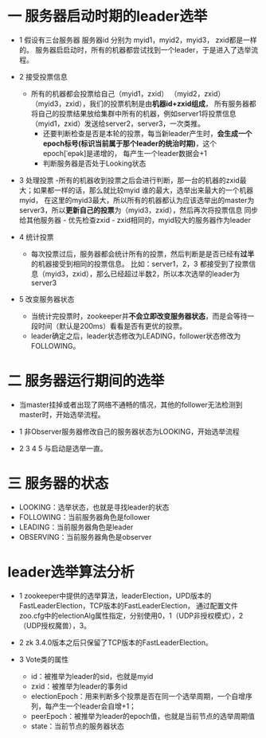 # 一 服务器启动时期的leader选举
- 1 假设有三台服务器  服务器id 分别为 myid1，myid2，myid3， zxid都是一样的。
服务器启启动时，所有的机器都尝试找到一个leader，于是进入了选举流程。
- 2 接受投票信息 
    - 所有的机器都会投票给自己（myid1，zxid） （myid2，zxid） （myid3，zxid），我们的投票机制是由**机器id+zxid组成**，
所有服务器都将自己的投票结果放给集群中所有的机器，例如server1将投票信息（myid1，zxid）发送给server2，server3，一次类推。
        - 还要判断检查是否是本轮的投票，每当新leader产生时，**会生成一个epoch标号(标识当前属于那个leader的统治时期)**，这个epoch[ˈepək]是递增的，
    每产生一个leader数据会+1
        - 判断服务器是否处于Looking状态

- 3 处理投票 
    -所有的机器收到投票之后会进行判断，那一台的机器的zxid最大；如果都一样的话，那么就比较myid 谁的最大，选举出来最大的一个机器myid，
在这里的myid3最大，所以所有的机器都认为应该选举出的master为server3，所以**更新自己的投票**为（myid3，zxid），然后再次将投票信息
同步给其他服务器
        - 优先检查zxid
        - zxid相同的，myid较大的服务器作为leader

- 4 统计投票
    - 每次投票过后，服务器都会统计所有的投票，然后判断是是否已经有**过半**的机器接受到相同的投票信息。
比如：server1，2，3 都接受到了投票信息（myid3，zxid），那么已经超过半数2，所以本次选举的leader为server3

- 5 改变服务器状态
    - 当统计完投票时，zookeeper并**不会立即改变服务器状态**，而是会等待一段时间（默认是200ms）看看是否有更优的投票。 
    - leader确定之后，leader状态修改为LEADING，follower状态修改为FOLLOWING。

# 二 服务器运行期间的选举
- 当master挂掉或者出现了网络不通畅的情况，其他的follower无法检测到master时，开始选举流程。

- 1 非Observer服务器修改自己的服务器状态为LOOKING，开始选举流程
- 2 3 4 5 与启动是选举一直。

# 三 服务器的状态
- LOOKING：选举状态，也就是寻找leader的状态
- FOLLOWING：当前服务器角色是follower
- LEADING：当前服务器角色是leader
- OBSERVING：当前服务器角色是observer

# leader选举算法分析
- 1 zookeeper中提供的选举算法，leaderElection，UPD版本的FastLeaderElection，TCP版本的FastLeaderElection，
通过配置文件zoo.cfg中的electionAlg属性指定，分别使用0，1（UDP非授权模式），2（UDP授权魔兽），3。
- 2 zk 3.4.0版本之后只保留了TCP版本的FastLeaderElection。

- 3 Vote类的属性
    - id：被推举为leader的sid，也就是myid
    - zxid：被推举为leader的事务id
    - electionEpoch：用来判断多个投票是否在同一个选举周期，一个自增序列，每产生一个leader会自增+1；
    - peerEpoch：被推举为leader的epoch值，也就是当前节点的选举周期值
    - state：当前节点的服务器状态
